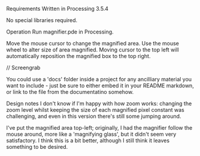 Requirements
Written in Processing 3.5.4

No special libraries required.

Operation
Run magnifier.pde in Processing.

Move the mouse cursor to change the magnified area. Use the mouse wheel to alter size of area magnified. Moving cursor to the top left will automatically reposition the magnified box to the top right.

// Screengrab


You could use a 'docs' folder inside a project for any ancilliary material you want to include - just be sure to either embed it in your README markdown, or link to the file from the documentatino somehow.

Design notes
I don't know if I'm happy with how zoom works: changing the zoom level whilst keeping the size of each magnified pixel constant was challenging, and even in this version there's still some jumping around.

I've put the magnified area top-left; originally, I had the magnifier follow the mouse around, more like a 'magnifying glass', but it didn't seem very satisfactory. I think this is a bit better, although I still think it leaves something to be desired.
